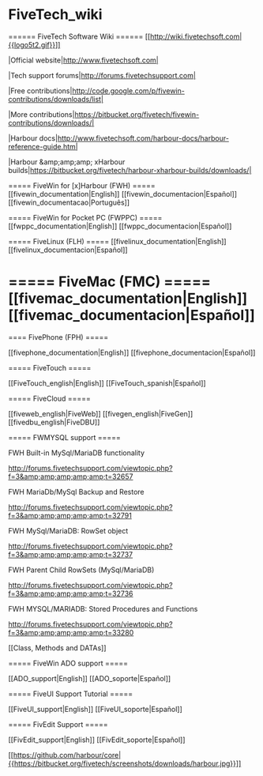 # FiveTech_wiki

 ====== FiveTech Software Wiki ====== [[http://wiki.fivetechsoft.com|{{logo5t2.gif}}]] 
 
 |Official website|http://www.fivetechsoft.com| 
 
 |Tech support forums|http://forums.fivetechsupport.com| 
 
 |Free contributions|http://code.google.com/p/fivewin-contributions/downloads/list| 
 
 |More contributions|https://bitbucket.org/fivetech/fivewin-contributions/downloads/| 
 
 |Harbour docs|http://www.fivetechsoft.com/harbour-docs/harbour-reference-guide.htm| 
 
 |Harbour &amp;amp;amp;amp; xHarbour builds|https://bitbucket.org/fivetech/harbour-xharbour-builds/downloads/|
 
 ===== FiveWin for [x]Harbour (FWH) ===== [[fivewin_documentation|English]] [[fivewin_documentacion|Español]] [[fivewin_documentacao|Português]]
 
 ===== FiveWin for Pocket PC (FWPPC) ===== [[fwppc_documentation|English]] [[fwppc_documentacion|Español]]
 
 ===== FiveLinux (FLH) ===== [[fivelinux_documentation|English]] [[fivelinux_documentacion|Español]]
 
 ===== FiveMac (FMC) ===== [[fivemac_documentation|English]] [[fivemac_documentacion|Español]]
=
==== FivePhone (FPH) =====

[[fivephone_documentation|English]] [[fivephone_documentacion|Español]]


===== FiveTouch =====

[[FiveTouch_english|English]] [[FiveTouch_spanish|Español]]

===== FiveCloud =====

[[fiveweb_english|FiveWeb]]
[[fivegen_english|FiveGen]]
[[fivedbu_english|FiveDBU]]



===== FWMYSQL support =====

FWH Built-in MySql/MariaDB functionality

http://forums.fivetechsupport.com/viewtopic.php?f=3&amp;amp;amp;amp;amp;t=32657

FWH MariaDb/MySql Backup and Restore

http://forums.fivetechsupport.com/viewtopic.php?f=3&amp;amp;amp;amp;amp;t=32791

FWH MySql/MariaDB: RowSet object

http://forums.fivetechsupport.com/viewtopic.php?f=3&amp;amp;amp;amp;amp;t=32737

FWH Parent Child RowSets (MySql/MariaDB)

http://forums.fivetechsupport.com/viewtopic.php?f=3&amp;amp;amp;amp;amp;t=32736

FWH MYSQL/MARIADB: Stored Procedures and Functions

http://forums.fivetechsupport.com/viewtopic.php?f=3&amp;amp;amp;amp;amp;t=33280

[[Class, Methods and DATAs]]

===== FiveWin ADO support =====

[[ADO_support|English]] [[ADO_soporte|Español]]


===== FiveUI Support Tutorial =====

[[FiveUI_support|English]] [[FiveUI_soporte|Español]]

===== FivEdit Support =====

[[FivEdit_support|English]] [[FivEdit_soporte|Español]]

[[https://github.com/harbour/core|{{https://bitbucket.org/fivetech/screenshots/downloads/harbour.jpg}}]]
